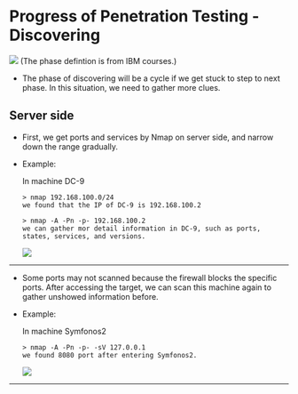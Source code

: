 # Progress of Penetration Testing - Discovering

![](https://i.imgur.com/cZ5oMl9.png)
(The phase defintion is from IBM courses.)

* The phase of discovering will be a cycle if we get stuck to step to next phase. In this situation, we need to gather more clues.

## Server side

* First, we get ports and services by Nmap on server side, and narrow down the range gradually.
* Example: 

    In machine DC-9

    ``` 
    > nmap 192.168.100.0/24
    we found that the IP of DC-9 is 192.168.100.2
    
    > nmap -A -Pn -p- 192.168.100.2
    we can gather mor detail information in DC-9, such as ports, states, services, and versions.
    ```
    ![](https://i.imgur.com/EgZVGFo.png)
    
--- 
    
* Some ports may not scanned because the firewall blocks the specific ports. After accessing the target, we can scan this machine again to gather unshowed information before.

* Example:

    In machine Symfonos2
    ```
    > nmap -A -Pn -p- -sV 127.0.0.1
    we found 8080 port after entering Symfonos2.
    ```
    ![](https://i.imgur.com/OYIWZDh.png)

--- 





